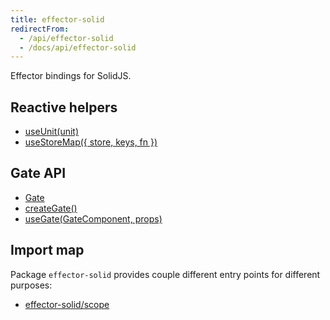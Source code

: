 ```yaml
---
title: effector-solid
redirectFrom:
  - /api/effector-solid
  - /docs/api/effector-solid
---
```


Effector bindings for SolidJS.

## Reactive helpers

- [useUnit(unit)](/en/api/effector-solid/useUnit)
- [useStoreMap({ store, keys, fn })](/en/api/effector-solid/useStoreMap)

## Gate API

- [Gate](/en/api/effector-solid/Gate)
- [createGate()](/en/api/effector-solid/createGate)
- [useGate(GateComponent, props)](/en/api/effector-solid/useGate)

## Import map

Package `effector-solid` provides couple different entry points for different purposes:

- [effector-solid/scope](/en/api/effector-solid/module/scope)
